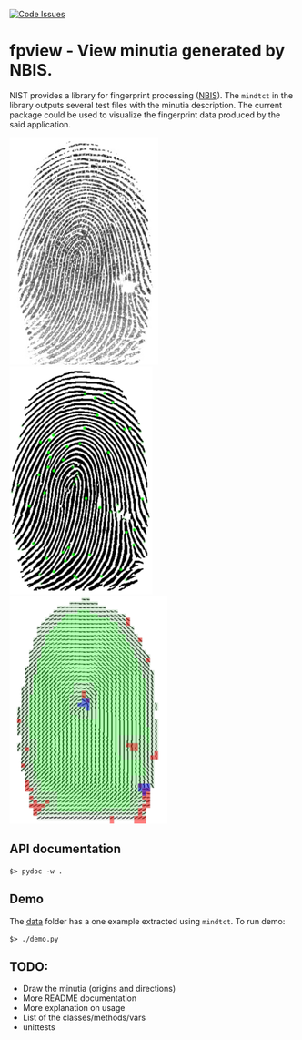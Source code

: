 [![Code Issues](https://www.quantifiedcode.com/api/v1/project/3f67bfbdf7b84bc99ea7f4cb3bc000af/badge.svg)](https://www.quantifiedcode.com/app/project/3f67bfbdf7b84bc99ea7f4cb3bc000af)

# fpview - View minutia generated by NBIS.

NIST provides a library for fingerprint processing ([NBIS](http://www.nist.gov/itl/iad/ig/nbis.cfm)). 
The `mindtct` in the library outputs several test files with the minutia description. The current package
could be used to visualize the fingerprint data produced by the said application.

<img src="orig.jpg" alt="Processed" height="400"/>
<img src="proc.png" alt="Processed" height="400"/>
<img src="demo.png" alt="Demo" height="400"/>

## API documentation

```
$> pydoc -w .
```

## Demo

The [data](/fpview/tests/data) folder has a one example extracted using `mindtct`. To run demo:
```
$> ./demo.py
```

## TODO:

- Draw the minutia (origins and directions)
- More README documentation
- More explanation on usage
- List of the classes/methods/vars
- unittests

